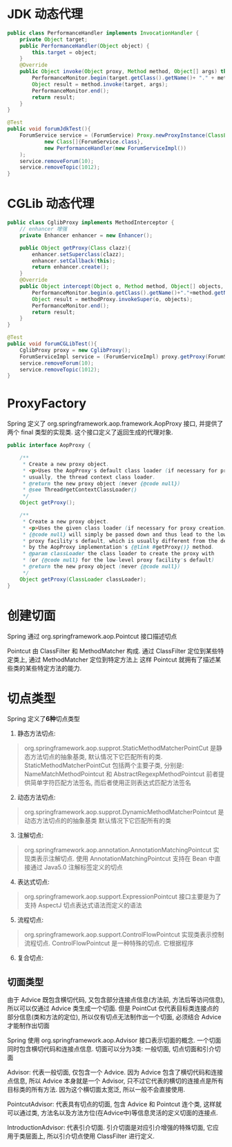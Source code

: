 # JDK 动态代理
```java
public class PerformanceHandler implements InvocationHandler {
    private Object target;
    public PerformanceHandler(Object object) {
        this.target = object;
    }
    @Override
    public Object invoke(Object proxy, Method method, Object[] args) throws Throwable {
        PerformanceMonitor.begin(target.getClass().getName()+ "." + method.getName());
        Object result = method.invoke(target, args);
        PerformanceMonitor.end();
        return result;
    }
}

@Test
public void forumJdkTest(){
    ForumService service = (ForumService) Proxy.newProxyInstance(ClassLoader.getSystemClassLoader(),
            new Class[]{ForumService.class},
            new PerformanceHandler(new ForumServiceImpl())
    );
    service.removeForum(10);
    service.removeTopic(1012);
}
```

# CGLib 动态代理
```java
public class CglibProxy implements MethodInterceptor {
    // enhancer 增强
    private Enhancer enhancer = new Enhancer();

    public Object getProxy(Class clazz){
        enhancer.setSuperclass(clazz);
        enhancer.setCallback(this);
        return enhancer.create();
    }
    @Override
    public Object intercept(Object o, Method method, Object[] objects, MethodProxy methodProxy) throws Throwable {
        PerformanceMonitor.begin(o.getClass().getName()+"."+method.getName());
        Object result = methodProxy.invokeSuper(o, objects);
        PerformanceMonitor.end();
        return result;
    }
}

@Test
public void forumCGLibTest(){
    CglibProxy proxy = new CglibProxy();
    ForumServiceImpl service = (ForumServiceImpl) proxy.getProxy(ForumServiceImpl.class);
    service.removeForum(10);
    service.removeTopic(1012);
}
```

# ProxyFactory
Spring 定义了 org.springframework.aop.framework.AopProxy 接口, 并提供了两个 final 类型的实现类.
这个接口定义了返回生成的代理对象.
```java
public interface AopProxy {

	/**
	 * Create a new proxy object.
	 * <p>Uses the AopProxy's default class loader (if necessary for proxy creation):
	 * usually, the thread context class loader.
	 * @return the new proxy object (never {@code null})
	 * @see Thread#getContextClassLoader()
	 */
	Object getProxy();

	/**
	 * Create a new proxy object.
	 * <p>Uses the given class loader (if necessary for proxy creation).
	 * {@code null} will simply be passed down and thus lead to the low-level
	 * proxy facility's default, which is usually different from the default chosen
	 * by the AopProxy implementation's {@link #getProxy()} method.
	 * @param classLoader the class loader to create the proxy with
	 * (or {@code null} for the low-level proxy facility's default)
	 * @return the new proxy object (never {@code null})
	 */
	Object getProxy(ClassLoader classLoader);
}
```

# 创建切面
Spring 通过 org.springframework.aop.Pointcut 接口描述切点

Pointcut 由 ClassFilter 和 MethodMatcher 构成.
通过 ClassFilter 定位到某些特定类上, 通过 MethodMatcher 定位到特定方法上
这样 Pointcut 就拥有了描述某些类的某些特定方法的能力.

# 切点类型
Spring 定义了**6种**切点类型

1. 静态方法切点:
> org.springframework.aop.supprot.StaticMethodMatcherPointCut 是静态方法切点的抽象基类,
> 默认情况下它匹配所有的类. StaticMethodMatcherPointCut 包括两个主要子类,
> 分别是: NameMatchMethodPointcut 和 AbstractRegexpMethodPointcut
> 前者提供简单字符匹配方法签名, 而后者使用正则表达式匹配方法签名
2. 动态方法切点:
> org.springframework.aop.supprot.DynamicMethodMatcherPointcut 是动态方法切点的的抽象基类
> 默认情况下它匹配所有的类
3. 注解切点:
> org.springframework.aop.annotation.AnnotationMatchingPointcut 实现类表示注解切点.
> 使用 AnnotationMatchingPointcut 支持在 Bean 中直接通过 Java5.0 注解标签定义的切点
4. 表达式切点:
> org.springframework.aop.support.ExpressionPointcut 接口主要是为了支持 AspectJ 
> 切点表达式语法而定义的语法
5. 流程切点:
> org.springframework.aop.support.ControlFlowPointcut 实现类表示控制流程切点.
> ControlFlowPointcut 是一种特殊的切点. 它根据程序
6. 复合切点:


## 切面类型
由于 Advice 既包含横切代码, 又包含部分连接点信息(方法前, 方法后等访问信息),
所以可以仅通过 Advice 类生成一个切面.
但是 PointCut 仅代表目标类连接点的部分信息(类和方法的定位),
所以仅有切点无法制作出一个切面, 必须结合 Advice 才能制作出切面

Spring 使用 org.springframework.aop.Advisor 接口表示切面的概念.
一个切面同时包含横切代码和连接点信息. 
切面可以分为3类: 一般切面, 切点切面和引介切面

Advisor: 代表一般切面, 仅包含一个 Advice. 因为 Advice 包含了横切代码和连接点信息,
所以 Advice 本身就是一个 Advisor, 只不过它代表的横切的连接点是所有目标类的所有方法.
因为这个横切面太宽泛, 所以一般不会直接使用.

PointcutAdvisor: 代表具有切点的切面, 包含 Advice 和 Pointcut 连个类,
这样就可以通过类, 方法名以及方法方位(在Advice中)等信息灵活的定义切面的连接点.

IntroductionAdvisor: 代表引介切面. 引介切面是对应引介增强的特殊切面, 它应用于类层面上,
所以引介切点使用 ClassFilter 进行定义.
